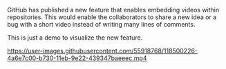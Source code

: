 GitHub has published a new feature that enables embedding videos within repositories. This would enable the collaborators to share a new idea or a bug with a short video instead of writing many lines of comments.  

This is just a demo to visualize the new feature.  


https://user-images.githubusercontent.com/55918768/118500226-4a6e7c00-b730-11eb-9e22-439347baeeec.mp4

